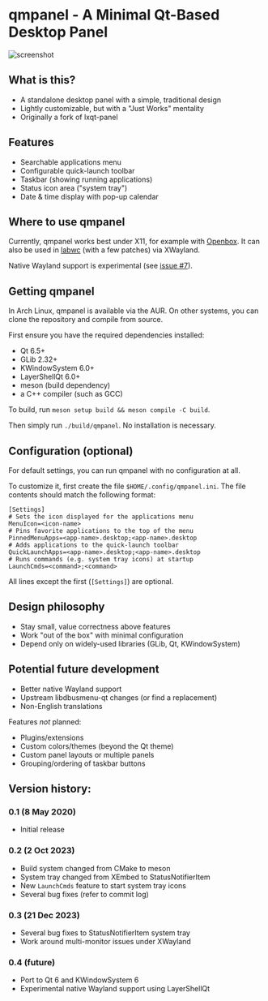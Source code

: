 qmpanel - A Minimal Qt-Based Desktop Panel
==========================================

![screenshot](/qmpanel.png?raw=true)

## What is this?

 - A standalone desktop panel with a simple, traditional design
 - Lightly customizable, but with a "Just Works" mentality
 - Originally a fork of lxqt-panel

## Features

 - Searchable applications menu
 - Configurable quick-launch toolbar
 - Taskbar (showing running applications)
 - Status icon area ("system tray")
 - Date & time display with pop-up calendar

## Where to use qmpanel

Currently, qmpanel works best under X11, for example with
[Openbox](http://openbox.org/wiki/Main_Page). It can also be used in
[labwc](https://github.com/labwc/labwc/) (with a few patches) via
XWayland.

Native Wayland support is experimental (see
[issue #7](https://github.com/jlindgren90/qmpanel/issues/7)).

## Getting qmpanel

In Arch Linux, qmpanel is available via the AUR. On other systems, you
can clone the repository and compile from source.

First ensure you have the required dependencies installed:

 - Qt 6.5+
 - GLib 2.32+
 - KWindowSystem 6.0+
 - LayerShellQt 6.0+
 - meson (build dependency)
 - a C++ compiler (such as GCC)

To build, run `meson setup build && meson compile -C build`.

Then simply run `./build/qmpanel`. No installation is necessary.

## Configuration (optional)

For default settings, you can run qmpanel with no configuration at all.

To customize it, first create the file `$HOME/.config/qmpanel.ini`. The
file contents should match the following format:

    [Settings]
    # Sets the icon displayed for the applications menu
    MenuIcon=<icon-name>
    # Pins favorite applications to the top of the menu
    PinnedMenuApps=<app-name>.desktop;<app-name>.desktop
    # Adds applications to the quick-launch toolbar
    QuickLaunchApps=<app-name>.desktop;<app-name>.desktop
    # Runs commands (e.g. system tray icons) at startup
    LaunchCmds=<command>;<command>

All lines except the first (`[Settings]`) are optional.

## Design philosophy

 - Stay small, value correctness above features
 - Work "out of the box" with minimal configuration
 - Depend only on widely-used libraries (GLib, Qt, KWindowSystem)

## Potential future development

 - Better native Wayland support
 - Upstream libdbusmenu-qt changes (or find a replacement)
 - Non-English translations

Features _not_ planned:

 - Plugins/extensions
 - Custom colors/themes (beyond the Qt theme)
 - Custom panel layouts or multiple panels
 - Grouping/ordering of taskbar buttons

## Version history:

### 0.1 (8 May 2020)

 - Initial release

### 0.2 (2 Oct 2023)

 - Build system changed from CMake to meson
 - System tray changed from XEmbed to StatusNotifierItem
 - New `LaunchCmds` feature to start system tray icons
 - Several bug fixes (refer to commit log)

### 0.3 (21 Dec 2023)

 - Several bug fixes to StatusNotifierItem system tray
 - Work around multi-monitor issues under XWayland

### 0.4 (future)

 - Port to Qt 6 and KWindowSystem 6
 - Experimental native Wayland support using LayerShellQt
